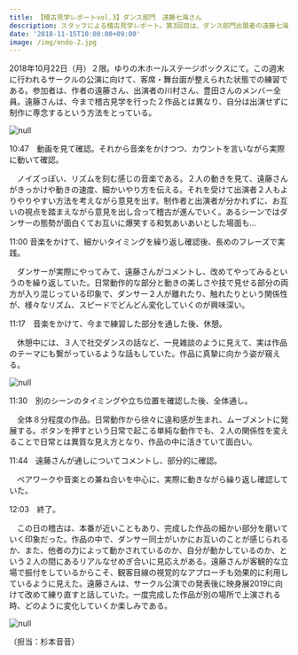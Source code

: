 ```yaml
---
title: 【稽古見学レポートvol.3】ダンス部門　遠藤七海さん
description: スタッフによる稽古見学レポート。第3回目は、ダンス部門出展者の遠藤七海さん（３年生）のこの日の週末に迫ったサークルの本番に向けての稽古を見学した。
date: '2018-11-15T10:00:00+09:00'
image: /img/endo-2.jpg
---
```

2018年10月22日（月）２限。ゆりの木ホールステージボックスにて。この週末に行われるサークルの公演に向けて、客席・舞台面が整えられた状態での練習である。参加者は、作者の遠藤さん、出演者の川村さん、豊田さんのメンバー全員。遠藤さんは、今まで稽古見学を行った２作品とは異なり、自分は出演せずに制作に専念するという方法をとっている。

![null](/img/endo-1.jpg)

10:47　動画を見て確認。それから音楽をかけつつ、カウントを言いながら実際に動いて確認。

　ノイズっぽい、リズムを刻む感じの音楽である。２人の動きを見て、遠藤さんがきっかけや動きの速度、細かいやり方を伝える。それを受けて出演者２人もよりやりやすい方法を考えながら意見を出す。制作者と出演者が分かれずに、お互いの視点を踏まえながら意見を出し合って稽古が進んでいく。あるシーンではダンサーの態勢が面白くてお互いに爆笑する和気あいあいとした場面も…

11:00  音楽をかけて、細かいタイミングを繰り返し確認後、長めのフレーズで実践。

　ダンサーが実際にやってみて、遠藤さんがコメントし、改めてやってみるというのを繰り返していた。日常動作的な部分と動きの美しさや技で見せる部分の両方が入り混じっている印象で、ダンサー２人が離れたり、触れたりという関係性が、様々なリズム、スピードでどんどん変化していくのが興味深い。

11:17　音楽をかけて、今まで練習した部分を通した後、休憩。

　休憩中には、３人で社交ダンスの話など、一見雑談のように見えて、実は作品のテーマにも繋がっているような話もしていた。作品に真摯に向かう姿が窺える。

![null](/img/endo-4.jpg)

11:30　別のシーンのタイミングや立ち位置を確認した後、全体通し。

　全体８分程度の作品。日常動作から徐々に違和感が生まれ、ムーブメントに発展する。ボタンを押すという日常で起こる単純な動作でも、２人の関係性を変えることで日常とは異質な見え方となり、作品の中に活きていて面白い。

11:44　遠藤さんが通しについてコメントし、部分的に確認。

　ペアワークや音楽との兼ね合いを中心に、実際に動きながら繰り返し確認していた。

12:03　終了。

　この日の稽古は、本番が近いこともあり、完成した作品の細かい部分を磨いていく印象だった。作品の中で、ダンサー同士がいかにお互いのことが感じられるか、また、他者の力によって動かされているのか、自分が動かしているのか、という２人の間にあるリアルなせめぎ合いに見応えがある。遠藤さんが客観的な立場で振付をしているからこそ、観客目線の視覚的なアプローチも効果的に利用しているように見えた。遠藤さんは、サークル公演での発表後に映身展2019に向けて改めて練り直すと話していた。一度完成した作品が別の場所で上演される時、どのように変化していくか楽しみである。

![null](/img/endo-3.jpg)

（担当：杉本音音）
